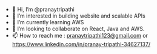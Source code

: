 - 👋 Hi, I’m @pranaytripathi
- 👀 I’m interested in building website and scalable APIs
- 🌱 I’m currently learning AWS
- 💞️ I’m looking to collaborate on React, Java and AWS.
- 📫 How to reach me : pranaytripathi123@gmail.com or https://www.linkedin.com/in/pranay-tripathi-34627137/

<!---
pranaytripathi/pranaytripathi is a ✨ special ✨ repository because its `README.md` (this file) appears on your GitHub profile.
You can click the Preview link to take a look at your changes.
--->
